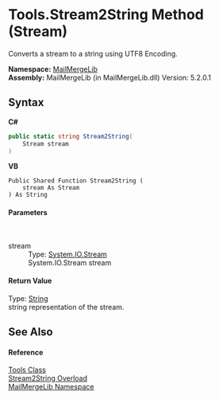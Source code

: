 # Tools.Stream2String Method (Stream)
 

Converts a stream to a string using UTF8 Encoding.

**Namespace:**&nbsp;<a href="31c6ebbe-d683-7561-7308-5a5ee1f76bf5">MailMergeLib</a><br />**Assembly:**&nbsp;MailMergeLib (in MailMergeLib.dll) Version: 5.2.0.1

## Syntax

**C#**<br />
``` C#
public static string Stream2String(
	Stream stream
)
```

**VB**<br />
``` VB
Public Shared Function Stream2String ( 
	stream As Stream
) As String
```


#### Parameters
&nbsp;<dl><dt>stream</dt><dd>Type: <a href="http://msdn2.microsoft.com/en-us/library/8f86tw9e" target="_blank">System.IO.Stream</a><br />System.IO.Stream stream</dd></dl>

#### Return Value
Type: <a href="http://msdn2.microsoft.com/en-us/library/s1wwdcbf" target="_blank">String</a><br />string representation of the stream.

## See Also


#### Reference
<a href="035af935-b2dc-0551-0ca5-4288088c4c99">Tools Class</a><br /><a href="3b56b5fa-f41d-9540-d0aa-64e3b8ec75dc">Stream2String Overload</a><br /><a href="31c6ebbe-d683-7561-7308-5a5ee1f76bf5">MailMergeLib Namespace</a><br />